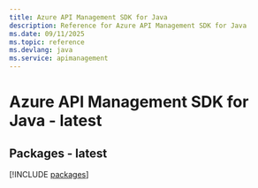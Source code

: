 ```yaml
---
title: Azure API Management SDK for Java
description: Reference for Azure API Management SDK for Java
ms.date: 09/11/2025
ms.topic: reference
ms.devlang: java
ms.service: apimanagement
---
```

# Azure API Management SDK for Java - latest
## Packages - latest
[!INCLUDE [packages](api-management-index.md)]